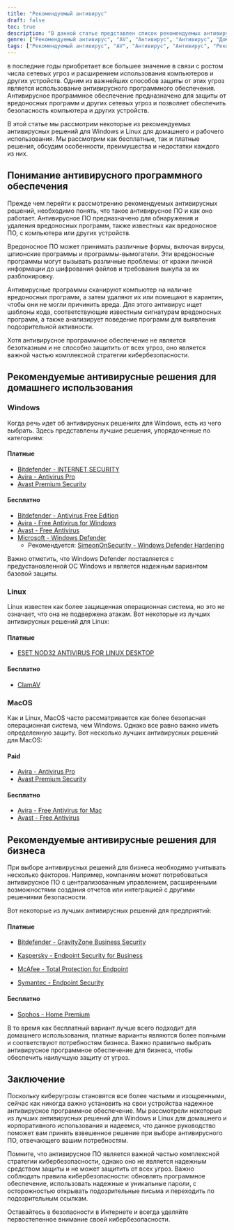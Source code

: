 ```yaml
---
title: "Рекомендуемый антивирус"
draft: false
toc: true
description: "В данной статье представлен список рекомендуемых антивирусных продуктов для домашнего и корпоративного использования, составленный компанией SimeonOnSecurity. Рейтинг составлен на основе профессионального мнения и тестирования на вредоносных образцах и учитывает только возможности антивируса, его обнаружение, удобство использования и производительность. Пользователи Windows могут выбирать как платные, так и бесплатные варианты, в то время как пользователи Linux и MacOS ограничены в выборе, причем платные варианты доступны только для Linux. Отметим, что использование антивируса в Linux и MacOS не является обязательным, а использование VPN или менеджера паролей, поставляемых вместе с антивирусным пакетом, не рекомендуется. В статье также даны рекомендации по VPN-провайдерам. Рекомендации по использованию в бизнесе находятся в стадии разработки."
genre: ["Рекомендуемый антивирус", "AV", "Антивирус", "Антивирус", "Домашнее использование", "Использование в бизнесе", "Windows", "Linux", "MacOS", "Кибербезопасность"]
tags: ["Рекомендуемый антивирус", "AV", "Антивирус", "Антивирус", "Рекомендуемые SimeonOnSecurity антивирусные продукты", "VirusTotal", "AV-возможности", "обнаружение", "пользовательский опыт", "производительность", "Windows", "Linux", "MacOS", "VPN", "менеджер паролей", "VPNS", "Домашнее использование", "Оплачивается", "Бесплатно", "Bitdefender - INTERNET SECURITY", "Avira - Антивирус Pro", "Avast Premium Security", "Bitdefender - Антивирус Free Edition", "Avira - бесплатный антивирус для Windows", "Avast - бесплатный антивирус", "Microsoft - Защитник Windows", "Усиление защитника Windows", "ESET NOD32", "ClamAV", "Avira - бесплатный антивирус для Mac", "Sophos", "Использование в бизнесе", "Кибербезопасность"]
---
```

 в последние годы приобретает все большее значение в связи с ростом числа сетевых угроз и расширением использования компьютеров и других устройств. Одним из важнейших способов защиты от этих угроз является использование антивирусного программного обеспечения. Антивирусное программное обеспечение предназначено для защиты от вредоносных программ и других сетевых угроз и позволяет обеспечить безопасность компьютера и других устройств.

В этой статье мы рассмотрим некоторые из рекомендуемых антивирусных решений для Windows и Linux для домашнего и рабочего использования. Мы рассмотрим как бесплатные, так и платные решения, обсудим особенности, преимущества и недостатки каждого из них.

## Понимание антивирусного программного обеспечения

Прежде чем перейти к рассмотрению рекомендуемых антивирусных решений, необходимо понять, что такое антивирусное ПО и как оно работает. Антивирусное ПО предназначено для обнаружения и удаления вредоносных программ, также известных как вредоносное ПО, с компьютера или других устройств.

Вредоносное ПО может принимать различные формы, включая вирусы, шпионские программы и программы-вымогатели. Эти вредоносные программы могут вызывать различные проблемы: от кражи личной информации до шифрования файлов и требования выкупа за их разблокировку.

Антивирусные программы сканируют компьютер на наличие вредоносных программ, а затем удаляют их или помещают в карантин, чтобы они не могли причинить вреда. Для этого антивирус ищет шаблоны кода, соответствующие известным сигнатурам вредоносных программ, а также анализирует поведение программ для выявления подозрительной активности.

Хотя антивирусное программное обеспечение не является безотказным и не способно защитить от всех угроз, оно является важной частью комплексной стратегии кибербезопасности.

## Рекомендуемые антивирусные решения для домашнего использования

### Windows

Когда речь идет об антивирусных решениях для Windows, есть из чего выбрать. Здесь представлены лучшие решения, упорядоченные по категориям:

#### Платные

- [Bitdefender - INTERNET SECURITY](bitdefender.f9tmep.net/VmN5Ka)
- [Avira - Antivirus Pro](https://www.avira.com/en/antivirus-pro)
- [Avast Premium Security](https://amzn.to/2MA7jR2)

#### Бесплатно

- [Bitdefender - Antivirus Free Edition](bitdefender.f9tmep.net/1r7NMa)
- [Avira - Free Antivirus for Windows](https://www.avira.com/en/free-antivirus-windows)
- [Avast - Free Antivirus](https://www.avast.com/en-us/index)
- [Microsoft - Windows Defender](https://www.microsoft.com/en-us/windows/comprehensive-security)
  - Рекомендуется: [SimeonOnSecurity - Windows Defender Hardening](https://github.com/simeononsecurity/Windows-Defender-Hardening)


Важно отметить, что Windows Defender поставляется с предустановленной ОС Windows и является надежным вариантом базовой защиты.

### Linux

Linux известен как более защищенная операционная система, но это не означает, что она не подвержена атакам. Вот некоторые из лучших антивирусных решений для Linux:

#### Платные

- [ESET NOD32 ANTIVIRUS FOR LINUX DESKTOP](https://www.eset.com/int/home/antivirus-linux)

#### Бесплатно

- [ClamAV](https://www.clamav.net/)

### MacOS

Как и Linux, MacOS часто рассматривается как более безопасная операционная система, чем Windows. Однако все равно важно иметь определенную защиту. Вот несколько лучших антивирусных решений для MacOS:

#### Paid

- [Avira - Antivirus Pro](https://www.avira.com/en/antivirus-pro)
- [Avast Premium Security](https://amzn.to/2MA7jR2)

#### Бесплатно

- [Avira - Free Antivirus for Mac](https://www.avira.com/en/free-antivirus-mac)
- [Avast - Free Antivirus](https://www.avast.com/en-us/index)

## Рекомендуемые антивирусные решения для бизнеса

При выборе антивирусных решений для бизнеса необходимо учитывать несколько факторов. Например, компаниям может потребоваться антивирусное ПО с централизованным управлением, расширенными возможностями создания отчетов или интеграцией с другими решениями безопасности.

Вот некоторые из лучших антивирусных решений для предприятий:

#### Платные

- [Bitdefender - GravityZone Business Security](bitdefender.f9tmep.net/ZQNAzQ)

- [Kaspersky - Endpoint Security for Business](https://www.kaspersky.com/small-to-medium-business-security/endpoint-security)

- [McAfee - Total Protection for Endpoint](https://www.mcafee.com/enterprise/en-us/products/total-protection-for-endpoint.html)

- [Symantec - Endpoint Security](https://www.symantec.com/products/endpoint-security)

#### Бесплатно

- [Sophos - Home Premium](https://home.sophos.com/)

В то время как бесплатный вариант лучше всего подходит для домашнего использования, платные варианты являются более полными и соответствуют потребностям бизнеса. Важно правильно выбрать антивирусное программное обеспечение для бизнеса, чтобы обеспечить наилучшую защиту от угроз.

## Заключение

Поскольку киберугрозы становятся все более частыми и изощренными, сейчас как никогда важно установить на свои устройства надежное антивирусное программное обеспечение. Мы рассмотрели некоторые из лучших антивирусных решений для Windows и Linux для домашнего и корпоративного использования и надеемся, что данное руководство поможет вам принять взвешенное решение при выборе антивирусного ПО, отвечающего вашим потребностям.

Помните, что антивирусное ПО является важной частью комплексной стратегии кибербезопасности, однако оно не является надежным средством защиты и не может защитить от всех угроз. Важно соблюдать правила кибербезопасности: обновлять программное обеспечение, использовать надежные и уникальные пароли, с осторожностью открывать подозрительные письма и переходить по подозрительным ссылкам.

Оставайтесь в безопасности в Интернете и всегда уделяйте первостепенное внимание своей кибербезопасности.


